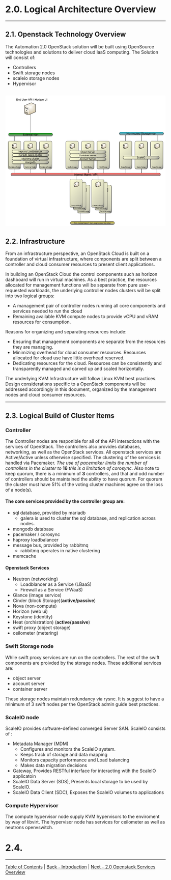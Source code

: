 # 2.0. Logical Architecture Overview
---

## 2.1.	Openstack Technology Overview

The Automation 2.0 OpenStack solution will be built using OpenSource technologies and solutions to deliver cloud IaaS computing.
The Solution will consist of:
- Controllers
- Swift storage nodes
- scaleio storage nodes
- Hypervisor

![Logical Mapping of Openstack Cluster](logical_mapping.png "Logical Mapping of Openstack Cluster")
---

## 2.2. Infrastructure
From an infrastructure perspective, an OpenStack Cloud is built on a foundation of virtual infrastructure, where components are split between a controller and cloud consumer resources to present client applications.

In building an OpenStack Cloud the control components such as horizon dashboard will run in virtual machines.
As a best practice, the resources allocated for management functions will be separate from pure user-requested workloads, the underlying controller nodes clusters will be split into two logical groups:
-	A management pair of controller nodes running all core components and services needed to run the cloud
-	Remaining available KVM compute nodes to provide vCPU and vRAM resources for consumption.

Reasons for organizing and separating resources include:
-	Ensuring that management components are separate from the resources they are managing.
-	Minimizing overhead for cloud consumer resources. Resources allocated for cloud use have little overhead reserved.
-	Dedicating resources for the cloud. Resources can be consistently and transparently managed and carved up and scaled horizontally.

The underlying KVM Infrastructure will follow Linux KVM best practices. Design considerations specific to a OpenStack components will be addressed accordingly in this document, organized by the management nodes and cloud consumer resources.

---
## 2.3. Logical Build of Cluster Items

### Controller
The Controller nodes are responible for all of the API interactions with the services of OpenStack.  The controllers also provides databases, networking, as well as the OpenStack services.
All openstack services are Active/Active unless otherwise specified.  The clustering of the services is handled via Pacemaker.
*The use of pacemaker limits the number of controllers in the cluster to* **16** *this is a limitation of corosync.* Also note to keep quorum, there is a minimum of **3** controllers, and that and odd number of controllers should be maintained the ability to have quorum.  For quorum the cluster must have 51% of the voting cluster machines agree on the loss of a node(s).

#### The core services provided by the controller group are:
- sql database, provided by mariadb
  - galera is used to cluster the sql database, and replication across nodes.
- mongodb database
- pacemaker / corosync
- haproxy loadbalancer
- message bus, provided by rabbitmq
  - rabbitmq operates in native clustering
- memcache

#### Openstack Services
- Neutron (networking)
  - Loadblancer as a Service (LBaaS)
  - Firewall as a Service (FWaaS)
- Glance (image service)
- Cinder (block Storage)(**active/passive**)
- Nova (non-compute)
- Horizon (web ui)
- Keystone (identity)
- Heat (orchistration) (**active/passive**)
- swift proxy (object storage)
- ceilometer (metering)

### Swift Storage node
While swift proxy services are run on the controllers. The rest of the swift components are proivded by the storage nodes. These additional services are:
- object server
- account server
- container server

These storage nodes maintain redundancy via rysnc.  It is suggest to have a minimum of 3 swift nodes per the OpenStack admin guide best practices.

### ScaleIO node
ScaleIO provides software-defined converged Server SAN.  ScaleIO consists of :
- Metadata Manager (MDM)
  - Configures and monitors the ScaleIO system.
  - Keeps track of storage and data mapping
  - Monitors capacity performance and Load balancing
  - Makes data migration decisions
- Gateway, Provides RESTful interface for interacting wtih the ScaleIO applicatoin
- ScaleIO Data Server (SDS), Presents local storage to be used by ScaleIO.
- ScaleIO Data Client (SDC),  Exposes the ScaleIO volumes to applications

### Compute Hypervisor
The compute hypervisor node supply KVM hypervisors to the enviroment by way of libvirt.  The hypervisor node has services for ceilometer as well as neutrons openvswitch.

# 2.4.  


---
[Table of Contents](toc.md) | [Back - Introduction](1.intro.md) | [Next - 2.0 Openstack Services Overview](2.0.osp_services.md)

